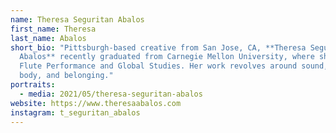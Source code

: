 ```yaml
---
name: Theresa Seguritan Abalos
first_name: Theresa
last_name: Abalos
short_bio: "Pittsburgh-based creative from San Jose, CA, **Theresa Seguritan
  Abalos** recently graduated from Carnegie Mellon University, where she studied
  Flute Performance and Global Studies. Her work revolves around sound, the
  body, and belonging."
portraits:
  - media: 2021/05/theresa-seguritan-abalos
website: https://www.theresaabalos.com
instagram: t_seguritan_abalos
---
```

